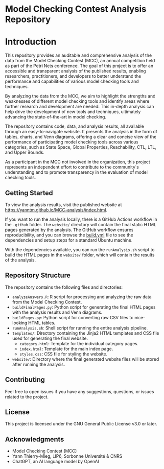 # Model Checking Contest Analysis Repository

# Introduction

This repository provides an auditable and comprehensive analysis of the data from the Model Checking Contest (MCC), an annual competition held as part of the Petri Nets conference. The goal of this project is to offer an accessible and transparent analysis of the published results, enabling researchers, practitioners, and developers to better understand the performance and capabilities of various model checking tools and techniques.

By analyzing the data from the MCC, we aim to highlight the strengths and weaknesses of different model checking tools and identify areas where further research and development are needed. This in-depth analysis can help drive the development of new tools and techniques, ultimately advancing the state-of-the-art in model checking.

The repository contains code, data, and analysis results, all available through an easy-to-navigate website. It presents the analysis in the form of tables, charts, and Venn diagrams, offering a clear and concise view of the performance of participating model checking tools across various categories, such as State Space, Global Properties, Reachability, CTL, LTL, and Upper Bounds.

As a participant in the MCC not involved in the organization, this project represents an independent effort to contribute to the community's understanding and to promote transparency in the evaluation of model checking tools.

## Getting Started

To view the analysis results, visit the published website at https://yanntm.github.io/MCC-analysis/index.html.

If you want to run the analysis locally, there is a GitHub Actions workflow in the `.github` folder. The `website/` directory will contain the final static HTML pages generated by the analysis. The GitHub workflow ensures reproducibility, and you can browse the [build.yml](https://github.com/yanntm/MCC-analysis/blob/master/.github/workflows/build.yml) file to see the dependencies and setup steps for a standard Ubuntu machine.

With the dependencies available, you can run the `runAnalysis.sh` script to build the HTML pages in the `website/` folder, which will contain the results of the analysis.

## Repository Structure

The repository contains the following files and directories:

- `analyzeAnswers.R`: R script for processing and analyzing the raw data from the Model Checking Contest.
- `buildFinalPages.py`: Python script for generating the final HTML pages with the analysis results and Venn diagrams.
- `buildPages.py`: Python script for converting raw CSV files to nice-looking HTML tables.
- `runAnalysis.sh`: Shell script for running the entire analysis pipeline.
- `templates/`: Directory containing the Jinja2 HTML templates and CSS file used for generating the final website.
  - `category.html`: Template for the individual category pages.
  - `index.html`: Template for the main index page.
  - `styles.css`: CSS file for styling the website.
- `website/`: Directory where the final generated website files will be stored after running the analysis.

## Contributing
Feel free to open issues if you have any suggestions, questions, or issues related to the project.

## License
This project is licensed under the GNU General Public License v3.0 or later.

## Acknowledgments
- Model Checking Contest (MCC)
- Yann Thierry-Mieg, LIP6, Sorbonne Université & CNRS
- ChatGPT, an AI language model by OpenAI
